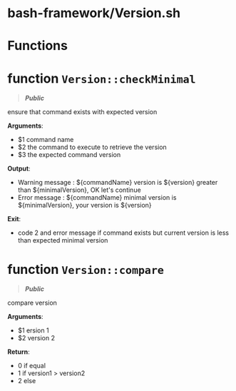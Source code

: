 # bash-framework/Version.sh
# Functions
# function `Version::checkMinimal`
> ***Public***

ensure that command exists with expected version

**Arguments**:
* $1 command name
* $2 the command to execute to retrieve the version
* $3 the expected command version

**Output**:
* Warning message : ${commandName} version is ${version} greater than ${minimalVersion}, OK let's continue
* Error message : ${commandName} minimal version is ${minimalVersion}, your version is ${version}

**Exit**:
* code 2 and error message if command exists but current version is less than expected minimal version
# function `Version::compare`
> ***Public***

compare version

**Arguments**:
* $1 ersion 1
* $2 version 2

**Return**:
* 0 if equal
* 1 if version1 > version2
* 2 else

